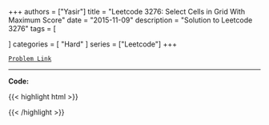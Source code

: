 
+++
authors = ["Yasir"]
title = "Leetcode 3276: Select Cells in Grid With Maximum Score"
date = "2015-11-09"
description = "Solution to Leetcode 3276"
tags = [
    
]
categories = [
    "Hard"
]
series = ["Leetcode"]
+++



[`Problem Link`](https://leetcode.com/problems/select-cells-in-grid-with-maximum-score/description/)

---

**Code:**

{{< highlight html >}}

{{< /highlight >}}

